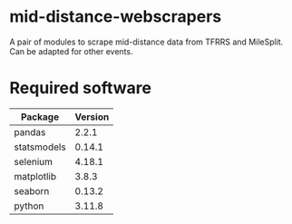 # mid-distance-webscrapers
 A pair of modules to scrape mid-distance data from TFRRS and MileSplit. Can be adapted for other events.


# Required software

Package | Version
--------|----------
pandas  | 2.2.1
statsmodels  | 0.14.1
selenium  | 4.18.1
matplotlib  | 3.8.3
seaborn  | 0.13.2
python  | 3.11.8
